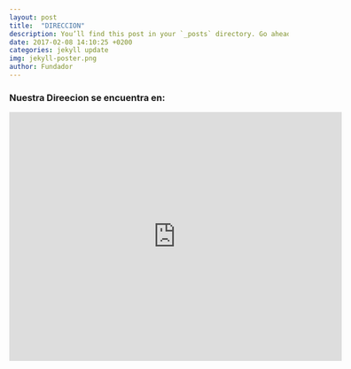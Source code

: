 ```yaml
---
layout: post
title:  "DIRECCION"
description: You’ll find this post in your `_posts` directory. Go ahead and edit it and re-build the site to see your changes.
date: 2017-02-08 14:10:25 +0200
categories: jekyll update
img: jekyll-poster.png
author: Fundador
---
```


### Nuestra Direecion se encuentra en: 


<iframe src="https://www.google.com/maps/embed?pb=!1m18!1m12!1m3!1d3763.085184244368!2d-99.15505468522569!3d19.408725086897853!2m3!1f0!2f0!3f0!3m2!1i1024!2i768!4f13.1!3m3!1m2!1s0x85d1ff186212332f%3A0xb3f49e0900720c7e!2sCentro%20M%C3%A9dico%20Nacional%20Siglo%20XXI!5e0!3m2!1ses!2smx!4v1649369369821!5m2!1ses!2smx" width="600" height="450" style="border:0;" allowfullscreen="" loading="lazy" referrerpolicy="no-referrer-when-downgrade"></iframe>
